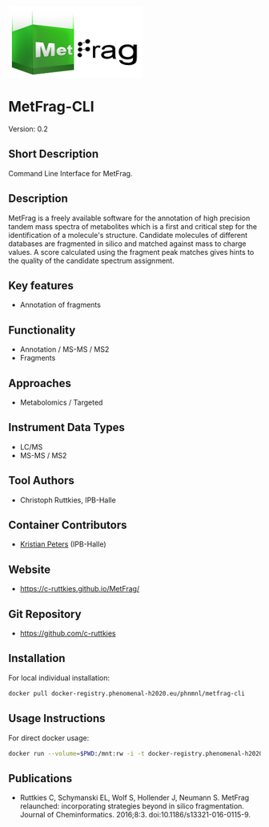 
![Logo](metfrag_logo.png)

# MetFrag-CLI
Version: 0.2

## Short Description

Command Line Interface for MetFrag.

## Description

MetFrag is a freely available software for the annotation of high precision tandem mass spectra of metabolites which is a first and critical step for the identification of a molecule's structure. Candidate molecules of different databases are fragmented in silico and matched against mass to charge values. A score calculated using the fragment peak matches gives hints to the quality of the candidate spectrum assignment.

## Key features

- Annotation of fragments

## Functionality

- Annotation / MS-MS / MS2
- Fragments

## Approaches

- Metabolomics / Targeted
  
## Instrument Data Types

- LC/MS
- MS-MS / MS2

## Tool Authors

- Christoph Ruttkies, IPB-Halle

## Container Contributors

- [Kristian Peters](https://github.com/korseby) (IPB-Halle)

## Website

- https://c-ruttkies.github.io/MetFrag/


## Git Repository

- https://github.com/c-ruttkies

## Installation 

For local individual installation:

```bash
docker pull docker-registry.phenomenal-h2020.eu/phnmnl/metfrag-cli
```

## Usage Instructions

For direct docker usage:

```bash
docker run --volume=$PWD:/mnt:rw -i -t docker-registry.phenomenal-h2020.eu/phnmnl/metfrag-cli PeakListPath=/mnt/Training-048.txt MetFragDatabaseType=PubChem IonizedPrecursorMass=345.0874 DatabaseSearchRelativeMassDeviation=5 FragmentPeakMatchAbsoluteMassDeviation=0.001 FragmentPeakMatchRelativeMassDeviation=5 PrecursorIonMode=-1 IsPositiveIonMode=FALSE MetFragScoreTypes=FragmenterScore MetFragScoreWeights=1.0 MetFragCandidateWriter=CSV SampleName=Training-048 ResultsPath=/mnt MaximumTreeDepth=1 MetFragPreProcessingCandidateFilter=UnconnectedCompoundFilter 
```

## Publications

<!-- Guidance:
Use AMA style publications as a list (you can export AMA from PubMed, on the Formats: Citation link when looking at the entry).
IMPORTANT: Publications sectio must be placed at the end and cannot be emptied!
-->

- Ruttkies C, Schymanski EL, Wolf S, Hollender J, Neumann S. MetFrag relaunched: incorporating strategies beyond in silico fragmentation. Journal of Cheminformatics. 2016;8:3. doi:10.1186/s13321-016-0115-9.
